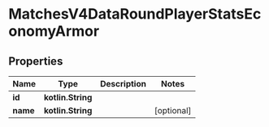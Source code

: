
# MatchesV4DataRoundPlayerStatsEconomyArmor

## Properties
| Name | Type | Description | Notes |
| ------------ | ------------- | ------------- | ------------- |
| **id** | **kotlin.String** |  |  |
| **name** | **kotlin.String** |  |  [optional] |



